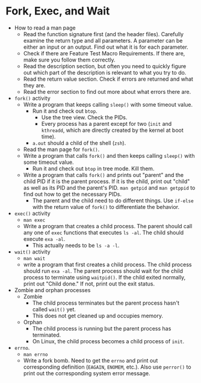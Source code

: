 # Fork, Exec, and Wait

* How to read a man page
    * Read the function signature first (and the header files). Carefully examine the return type
      and all parameters. A parameter can be either an input or an output. Find out what it is for
      each parameter.
    * Check if there are Feature Test Macro Requirements. If there are, make sure you follow them
      correctly.
    * Read the description section, but often you need to quickly figure out which part of the
      description is relevant to what you try to do.
    * Read the return value section. Check if errors are returned and what they are.
    * Read the error section to find out more about what errors there are.
* `fork()` activity
    * Write a program that keeps calling `sleep()` with some timeout value.
        * Run it and check out `btop`.
            * Use the tree view. Check the PIDs.
            * Every process has a parent except for two (`init` and `kthreadd`, which are directly
              created by the kernel at boot time).
        * `a.out` should a child of the shell (`zsh`).
    * Read the man page for `fork()`.
    * Write a program that calls `fork()` and then keeps calling `sleep()` with some timeout value.
        * Run it and check out `btop` in tree mode. Kill them.
    * Write a program that calls `fork()` and prints out "parent" and the child PID if it is the
      parent process. If it is the child, print out "child" as well as its PID and the parent's PID.
      `man getpid` and `man getppid` to find out how to get the necessary PIDs.
        * The parent and the child need to do different things. Use `if-else` with the return value
          of `fork()` to differentiate the behavior.
* `exec()` activity
    * `man exec`
    * Write a program that creates a child process. The parent should call any one of `exec`
      functions that executes `ls -al`. The child should execute `exa -al`.
        * This actually needs to be `ls -a -l`.
* `wait()` activity
    * `man wait`
    * write a program that first creates a child process. The child process should run `exa -al`.
      The parent process should wait for the child process to terminate using `waitpid()`. If the
      child exited normally, print out "Child done." If not, print out the exit status.
* Zombie and orphan processes
    * Zombie
        * The child process terminates but the parent process hasn't called `wait()` yet.
        * This does not get cleaned up and occupies memory.
    * Orphan
        * The child process is running but the parent process has terminated.
        * On Linux, the child process becomes a child process of `init`.
* `errno`.
    * `man errno`
    * Write a fork bomb. Need to get the `errno` and print out corresponding definition (`EAGAIN`,
      `ENOMEM`, etc.). Also use `perror()` to print out the corresponding system error message.
